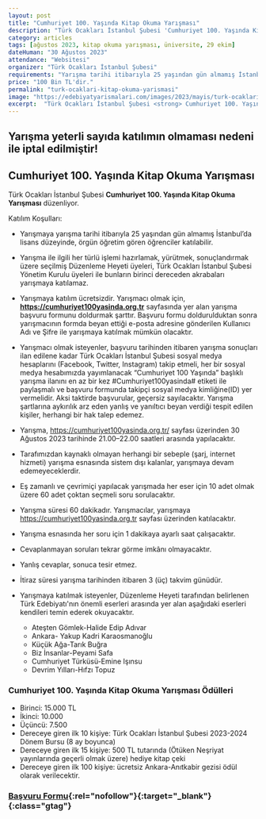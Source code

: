 ```yaml
---
layout: post
title: "Cumhuriyet 100. Yaşında Kitap Okuma Yarışması"
description: "Türk Ocakları İstanbul Şubesi 'Cumhuriyet 100. Yaşında Kitap Okuma Yarışması' düzenliyor."
category: articles
tags: [ağustos 2023, kitap okuma yarışması, üniversite, 29 ekim]
dateHuman: "30 Ağustos 2023"
attendance: "Websitesi"
organizer: "Türk Ocakları İstanbul Şubesi"
requirements: "Yarışma tarihi itibarıyla 25 yaşından gün almamış İstanbul’da lisans düzeyinde, örgün öğretim gören öğrenciler katılabilir."
price: "100 Bin TL'dir."
permalink: "turk-ocaklari-kitap-okuma-yarismasi"
image: "https://edebiyatyarismalari.com/images/2023/mayis/turk-ocaklari-kitap-okuma-yarismasi.jpg"
excerpt:  "Türk Ocakları İstanbul Şubesi <strong> Cumhuriyet 100. Yaşında Kitap Okuma Yarışması </strong> düzenliyor."
---
```


## Yarışma yeterli sayıda katılımın olmaması nedeni ile iptal edilmiştir!

## Cumhuriyet 100. Yaşında Kitap Okuma Yarışması
Türk Ocakları İstanbul Şubesi **Cumhuriyet 100. Yaşında Kitap Okuma Yarışması** düzenliyor.  

Katılım Koşulları:
- Yarışmaya yarışma tarihi itibarıyla 25 yaşından gün almamış İstanbul’da lisans düzeyinde, örgün öğretim gören öğrenciler katılabilir. 
- Yarışma ile ilgili her türlü işlemi hazırlamak, yürütmek, sonuçlandırmak üzere seçilmiş Düzenleme Heyeti üyeleri, Türk Ocakları İstanbul Şubesi Yönetim Kurulu üyeleri ile bunların birinci dereceden akrabaları yarışmaya katılamaz.
- Yarışmaya katılım ücretsizdir. Yarışmacı olmak için, **https://cumhuriyet100yasinda.org.tr** sayfasında yer alan yarışma başvuru formunu doldurmak şarttır.  Başvuru formu doldurulduktan sonra yarışmacının formda beyan ettiği e-posta adresine gönderilen Kullanıcı Adı ve Şifre ile yarışmaya katılmak mümkün olacaktır. 
- Yarışmacı olmak isteyenler, başvuru tarihinden itibaren yarışma sonuçları ilan edilene kadar Türk Ocakları İstanbul Şubesi sosyal medya hesaplarını (Facebook, Twitter, Instagram) takip etmeli, her bir sosyal medya hesabımızda yayımlanacak “Cumhuriyet 100 Yaşında” başlıklı yarışma ilanını en az bir kez #Cumhuriyet100yasinda# etiketi ile paylaşmalı ve başvuru formunda takipçi sosyal medya kimliğine(ID) yer vermelidir. Aksi taktirde başvurular, geçersiz sayılacaktır.  Yarışma şartlarına aykırılık arz eden yanlış ve yanıltıcı beyan verdiği tespit edilen kişiler, herhangi bir hak talep edemez. 
- Yarışma, https://cumhuriyet100yasinda.org.tr/ sayfası üzerinden 30 Ağustos 2023 tarihinde 21.00–22.00 saatleri arasında yapılacaktır. 
- Tarafımızdan kaynaklı olmayan herhangi bir sebeple (şarj, internet hizmeti) yarışma esnasında sistem dışı kalanlar, yarışmaya devam edemeyeceklerdir. 
- Eş zamanlı ve çevrimiçi yapılacak yarışmada her eser için 10 adet olmak üzere 60 adet çoktan seçmeli soru sorulacaktır.
- Yarışma süresi 60 dakikadır. Yarışmacılar, yarışmaya https://cumhuriyet100yasinda.org.tr  sayfası üzerinden katılacaktır. 
- Yarışma esnasında her soru için 1 dakikaya ayarlı saat çalışacaktır.
- Cevaplanmayan soruları tekrar görme imkânı olmayacaktır.
- Yanlış cevaplar, sonuca tesir etmez.
- İtiraz süresi yarışma tarihinden itibaren 3 (üç) takvim günüdür.

- Yarışmaya katılmak isteyenler, Düzenleme Heyeti tarafından belirlenen Türk Edebiyatı'nın önemli eserleri arasında yer alan aşağıdaki eserleri kendileri temin ederek okuyacaktır.
    - Ateşten Gömlek-Halide Edip Adıvar
    - Ankara- Yakup Kadri Karaosmanoğlu
    - Küçük Ağa-Tarık Buğra
    - Biz İnsanlar-Peyami Safa
    - Cumhuriyet Türküsü-Emine Işınsu
    - Devrim Yılları-Hıfzı Topuz


### Cumhuriyet 100. Yaşında Kitap Okuma Yarışması Ödülleri
- Birinci: 15.000 TL
- İkinci: 10.000
- Üçüncü: 7.500
- Dereceye giren ilk 10 kişiye: Türk Ocakları İstanbul Şubesi 2023-2024 Dönem Bursu (8 ay boyunca)
- Dereceye giren ilk 15 kişiye: 500 TL tutarında (Ötüken Neşriyat yayınlarında geçerli olmak üzere) hediye kitap çeki
- Dereceye giren ilk 100 kişiye: ücretsiz Ankara-Anıtkabir gezisi ödül olarak verilecektir.


### [Başvuru Formu](https://www.cumhuriyet100yasinda.org.tr/?ref=edebiyatyarismalari.com){:rel="nofollow"}{:target="_blank"}{:class="gtag"}

